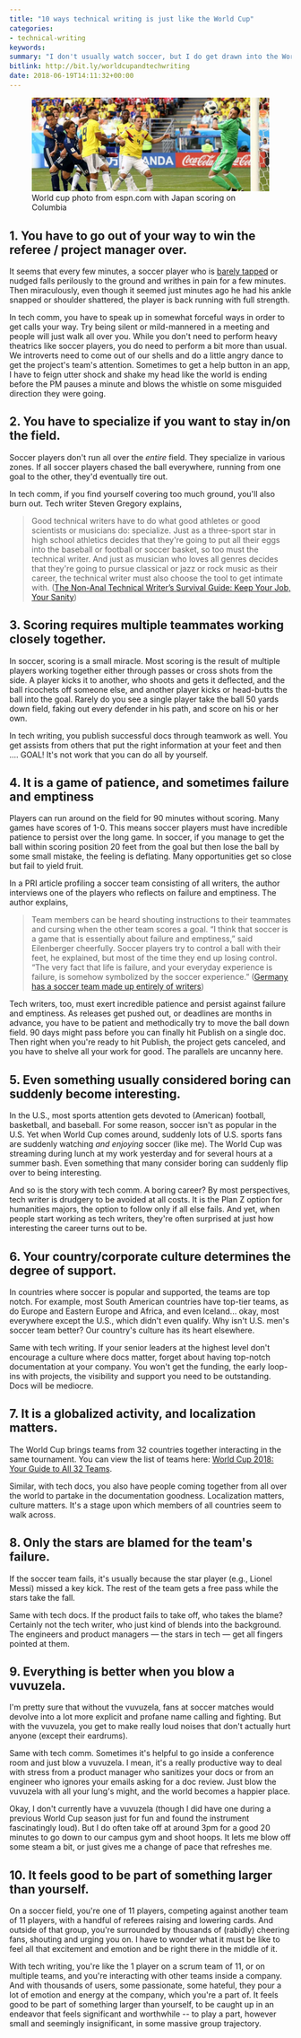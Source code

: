 ```yaml
---
title: "10 ways technical writing is just like the World Cup"
categories:
- technical-writing
keywords:
summary: "I don't usually watch soccer, but I do get drawn into the World Cup. And this year, I'm finding that there are a surprising number of similarities between the World Cup and technical writing. Yes!!! So let's get started with the top 10 ways that technical writing is just like the soccer at the World Cup."
bitlink: http://bit.ly/worldcupandtechwriting
date: 2018-06-19T14:11:32+00:00
---
```


<figure><img src="/images/soccerworldcuppic.png"/><figcaption>World cup photo from espn.com with Japan scoring on Columbia</figcaption></figure>

## 1. You have to go out of your way to win the referee / project manager over.

It seems that every few minutes, a soccer player who is [barely tapped](https://www.reddit.com/r/sports/comments/8sk7ag/world_cup_ending_injury_for_portugals_pepe/) or nudged falls perilously to the ground and writhes in pain for a few minutes. Then miraculously, even though it seemed just minutes ago he had his ankle snapped or shoulder shattered, the player is back running with full strength.

In tech comm, you have to speak up in somewhat forceful ways in order to get calls your way. Try being silent or mild-mannered in a meeting and people will just walk all over you. While you don't need to perform heavy theatrics like soccer players, you do need to perform a bit more than usual. We introverts need to come out of our shells and do a little angry dance to get the project's team's attention. Sometimes to get a help button in an app, I have to feign utter shock and shake my head like the world is ending before the PM pauses a minute and blows the whistle on some misguided direction they were going.

## 2. You have to specialize if you want to stay in/on the field.

Soccer players don't run all over the *entire* field. They specialize in various zones. If all soccer players chased the ball everywhere, running from one goal to the other, they'd eventually tire out.

In tech comm, if you find yourself covering too much ground, you'll also burn out. Tech writer Steven Gregory explains,

> Good technical writers have to do what good athletes or good scientists or musicians do: specialize. Just as a three-sport star in high school athletics decides that they're going to put all their eggs into the baseball or football or soccer basket, so too must the technical writer. And just as musician who loves all genres decides that they're going to pursue classical or jazz or rock music as their career, the technical writer must also choose the tool to get intimate with. ([The Non-Anal Technical Writer’s Survival Guide: Keep Your Job, Your Sanity](https://books.google.com/books?id=d8SCBAAAQBAJ&pg=PT13&lpg=PT13#v=onepage&q&f=false))

## 3. Scoring requires multiple teammates working closely together.

In soccer, scoring is a small miracle. Most scoring is the result of multiple players working together either through passes or cross shots from the side. A player kicks it to another, who shoots and gets it deflected, and the ball ricochets off someone else, and another player kicks or head-butts the ball into the goal. Rarely do you see a single player take the ball 50 yards down field, faking out every defender in his path, and score on his or her own.

In tech writing, you publish successful docs through teamwork as well. You get assists from others that put the right information at your feet and then .... GOAL! It's not work that you can do all by yourself.

## 4. It is a game of patience, and sometimes failure and emptiness

Players can run around on the field for 90 minutes without scoring. Many games have scores of 1-0. This means soccer players must have incredible patience to persist over the long game. In soccer, if you manage to get the ball within scoring position 20 feet from the goal but then lose the ball by some small mistake, the feeling is deflating. Many opportunities get so close but fail to yield fruit.

In a PRI article profiling a soccer team consisting of all writers, the author interviews one of the players who reflects on failure and emptiness. The author explains,

> Team members can be heard shouting instructions to their teammates and cursing when the other team scores a goal. “I think that soccer is a game that is essentially about failure and emptiness,” said Eilenberger cheerfully. Soccer players try to control a ball with their feet, he explained, but most of the time they end up losing control. “The very fact that life is failure, and your everyday experience is failure, is somehow symbolized by the soccer experience.” ([Germany has a soccer team made up entirely of writers](https://www.pri.org/stories/2017-01-24/germany-has-soccer-team-made-entirely-writers-0))

Tech writers, too, must exert incredible patience and persist against failure and emptiness. As releases get pushed out, or deadlines are months in advance, you have to be patient and methodically try to move the ball down field. 90 days might pass before you can finally hit Publish on a single doc. Then right when you're ready to hit Publish, the project gets canceled, and you have to shelve all your work for good. The parallels are uncanny here.

## 5. Even something usually considered boring can suddenly become interesting.

In the U.S., most sports attention gets devoted to (American) football, basketball, and baseball. For some reason, soccer isn't as popular in the U.S. Yet when World Cup comes around, suddenly lots of U.S. sports fans are suddenly watching *and enjoying* soccer (like me). The World Cup was streaming during lunch at my work yesterday and for several hours at a summer bash. Even something that many consider boring can suddenly flip over to being interesting.

And so is the story with tech comm. A boring career? By most perspectives, tech writer is drudgery to be avoided at all costs. It is the Plan Z option for humanities majors, the option to follow only if all else fails. And yet, when people start working as tech writers, they're often surprised at just how interesting the career turns out to be.

## 6. Your country/corporate culture determines the degree of support.

In countries where soccer is popular and supported, the teams are top notch. For example, most South American countries have top-tier teams, as do Europe and Eastern Europe and Africa, and even Iceland... okay, most everywhere except the U.S., which didn't even qualify. Why isn't U.S. men's soccer team better? Our country's culture has its heart elsewhere.

Same with tech writing. If your senior leaders at the highest level don't encourage a culture where docs matter, forget about having top-notch documentation at your company. You won't get the funding, the early loop-ins with projects, the visibility and support you need to be outstanding. Docs will be mediocre.

## 7. It is a globalized activity, and localization matters.

The World Cup brings teams from 32 countries together interacting in the same tournament. You can view the list of teams here: [World Cup 2018: Your Guide to All 32 Teams](https://www.nytimes.com/2018/06/11/sports/world-cup-groups.html).

Similar, with tech docs, you also have people coming together from all over the world to partake in the documentation goodness. Localization matters, culture matters. It's a stage upon which members of all countries seem to walk across.

## 8. Only the stars are blamed for the team's failure.

If the soccer team fails, it's usually because the star player (e.g., Lionel Messi) missed a key kick. The rest of the team gets a free pass while the stars take the fall.

Same with tech docs. If the product fails to take off, who takes the blame? Certainly not the tech writer, who just kind of blends into the background. The engineers and product managers &mdash; the stars in tech &mdash; get all fingers pointed at them.

## 9. Everything is better when you blow a vuvuzela.

I'm pretty sure that without the vuvuzela, fans at soccer matches would devolve into a lot more explicit and profane name calling and fighting. But with the vuvuzela, you get to make really loud noises that don't actually hurt anyone (except their eardrums).

Same with tech comm. Sometimes it's helpful to go inside a conference room and just blow a vuvuzela. I mean, it's a really productive way to deal with stress from a product manager who sanitizes your docs or from an engineer who ignores your emails asking for a doc review. Just blow the vuvuzela with all your lung's might, and the world becomes a happier place.

Okay, I don't currently have a vuvuzela (though I did have one during a previous World Cup season just for fun and found the instrument fascinatingly loud). But I do often take off at around 3pm for a good 20 minutes to go down to our campus gym and shoot hoops. It lets me blow off some steam a bit, or just gives me a change of pace that refreshes me.

## 10. It feels good to be part of something larger than yourself.

On a soccer field, you're one of 11 players, competing against another team of 11 players, with a handful of referees raising and lowering cards. And outside of that group, you're surrounded by thousands of (rabidly) cheering fans, shouting and urging you on. I have to wonder what it must be like to feel all that excitement and emotion and be right there in the middle of it.

With tech writing, you're like the 1 player on a scrum team of 11, or on multiple teams, and you're interacting with other teams inside a company. And with thousands of users, some passionate, some hateful, they pour a lot of emotion and energy at the company, which you're a part of. It feels good to be part of something larger than yourself, to be caught up in an endeavor that feels significant and worthwhile -- to play a part, however small and seemingly insignificant, in some massive group trajectory.
